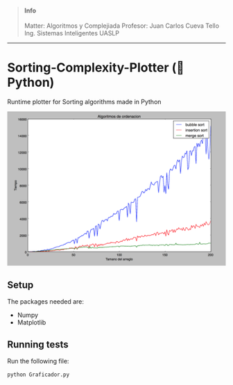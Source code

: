 > #### Info
>
> Matter: Algoritmos y Complejiada
> Profesor: Juan Carlos Cueva Tello
> Ing. Sistemas Inteligentes UASLP
------

# Sorting-Complexity-Plotter (🐍Python)
Runtime plotter for Sorting algorithms made in Python

![Grafica](/assets/graficador.png)

## Setup
The packages needed are:
* Numpy
* Matplotlib

## Running tests
Run the following file:
```python
python Graficador.py
```

